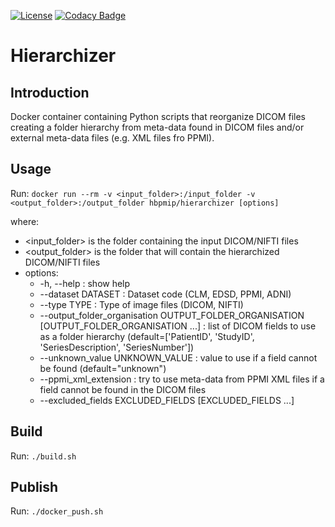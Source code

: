 [![License](https://img.shields.io/badge/license-Apache--2.0-blue.svg)](https://github.com/LREN-CHUV/hierarchizer/blob/master/LICENSE)
[![Codacy Badge](https://api.codacy.com/project/badge/Grade/c1e88d79ac484390b612924aedc1597b)](https://www.codacy.com/app/mirco-nasuti/hierarchizer?utm_source=github.com&amp;utm_medium=referral&amp;utm_content=LREN-CHUV/hierarchizer&amp;utm_campaign=Badge_Grade)


# Hierarchizer


## Introduction

Docker container containing Python scripts that reorganize DICOM files creating a folder hierarchy from meta-data found in DICOM files
and/or external meta-data files (e.g. XML files fro PPMI).


## Usage

Run: `docker run --rm -v <input_folder>:/input_folder -v <output_folder>:/output_folder hbpmip/hierarchizer [options]`

where:
* <input_folder> is the folder containing the input DICOM/NIFTI files
* <output_folder> is the folder that will contain the hierarchized DICOM/NIFTI files
* options:
  * -h, --help : show help
  * --dataset DATASET : Dataset code (CLM, EDSD, PPMI, ADNI)
  * --type TYPE : Type of image files (DICOM, NIFTI)
  * --output_folder_organisation OUTPUT_FOLDER_ORGANISATION [OUTPUT_FOLDER_ORGANISATION ...] : list of DICOM fields to use as a folder hierarchy
  (default=['PatientID', 'StudyID', 'SeriesDescription', 'SeriesNumber'])
  * --unknown_value UNKNOWN_VALUE : value to use if a field cannot be found (default="unknown")
  * --ppmi_xml_extension : try to use meta-data from PPMI XML files if a field cannot be found in the DICOM files
  * --excluded_fields EXCLUDED_FIELDS [EXCLUDED_FIELDS ...]


## Build

Run: `./build.sh`


## Publish

Run: `./docker_push.sh`

